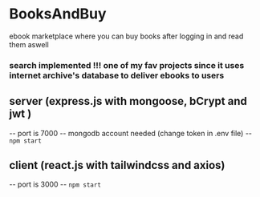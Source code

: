 # BooksAndBuy

ebook marketplace where you can buy books after logging in and read them aswell

### search implemented !!! one of my fav projects since it uses internet archive's database to deliver ebooks to users

## server (express.js with mongoose, bCrypt and jwt )
-- port is 7000
-- mongodb account needed (change token in .env file)
-- `npm start` 

## client (react.js with tailwindcss and axios)
-- port is 3000
-- `npm start`